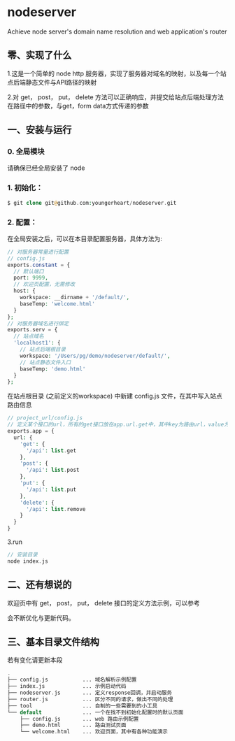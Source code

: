 # nodeserver
Achieve node server's domain name resolution and web application's router

## 零、实现了什么

1.这是一个简单的 node http 服务器，实现了服务器对域名的映射，以及每一个站点后端静态文件与API路径的映射

2.对 get， post， put， delete 方法可以正确响应，并提交给站点后端处理方法在路径中的参数，与get，form data方式传递的参数

## 一、安装与运行

### 0. 全局模块

请确保已经全局安装了 node 

### 1. 初始化：

```php
$ git clone git@github.com:youngerheart/nodeserver.git
```

### 2. 配置：

在全局安装之后，可以在本目录配置服务器，具体方法为:

```php
// 对服务器常量进行配置
// config.js
exports.constant = {
  // 默认端口
  port: 9999,
  // 欢迎页配置，无需修改
  host: {
    workspace: __dirname + '/default/',
    baseTemp: 'welcome.html'
  }
};
// 对服务器域名进行绑定
exports.serv = {
  // 站点域名
  'localhost1': {
    // 站点后端根目录
    workspace: '/Users/pg/demo/nodeserver/default/',
    // 站点静态文件入口
    baseTemp: 'demo.html'
  }
};
```

在站点根目录 (之前定义的workspace) 中新建 config.js 文件，在其中写入站点路由信息

```php
// project_url/config.js
// 定义某个接口的url，所有的get接口放在app.url.get中，其中key为路由url，value为要触发的函数，类似的定义post, put, delete中的路由
exports.app = {
  url: {
    'get': {
      '/api': list.get
    },
    'post': {
      '/api': list.post
    },
    'put': {
      '/api': list.put
    },
    'delete': {
      '/api': list.remove
    }
  }
}
```
3.run

```php
// 安装目录
node index.js
```

## 二、还有想说的

欢迎页中有 get， post， put， delete 接口的定义方法示例，可以参考

会不断优化与更新代码。

## 三、基本目录文件结构

若有变化请更新本段

```php
.
├── config.js           ... 域名解析示例配置
├── index.js            ... 示例启动代码
├── nodeserver.js       ... 定义response回调，并启动服务
├── router.js           ... 区分不同的请求，做出不同的处理
├── tool                ... 自制的一些需要到的小工具
└── default             ... 一个在找不到初始化配置时的默认页面
    ├── config.js       ... web 路由示例配置
    ├── demo.html       ... 路由测试页面
    └── welcome.html    ... 欢迎页面，其中有各种功能演示


```